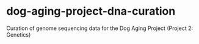 # dog-aging-project-dna-curation
Curation of genome sequencing data for the Dog Aging Project (Project 2: Genetics)

